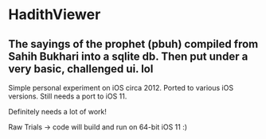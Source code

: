 # HadithViewer

## The sayings of the prophet (pbuh) compiled from Sahih Bukhari into  a sqlite db. Then put under a very basic, challenged ui. lol
Simple personal experiment on iOS circa 2012. Ported to various iOS versions. Still needs a port to iOS 11.

Definitely needs a lot of work!

Raw Trials -> code will build and run on 64-bit iOS 11 :)
